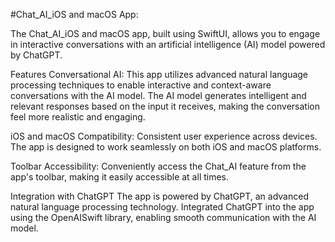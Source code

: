 #Chat_AI_iOS and macOS App: 

The Chat_AI_iOS and macOS app, built using SwiftUI, allows you to engage in interactive conversations with an artificial intelligence (AI) model powered by ChatGPT.

Features
Conversational AI: This app utilizes advanced natural language processing techniques to enable interactive and context-aware conversations with the AI model. The AI model generates intelligent and relevant responses based on the input it receives, making the conversation feel more realistic and engaging.

iOS and macOS Compatibility: Consistent user experience across devices. The app is designed to work seamlessly on both iOS and macOS platforms.

Toolbar Accessibility: Conveniently access the Chat_AI feature from the app's toolbar, making it easily accessible at all times.

Integration with ChatGPT
The app is powered by ChatGPT, an advanced natural language processing technology.  Integrated ChatGPT into the app using the OpenAISwift library, enabling smooth communication with the AI model.
